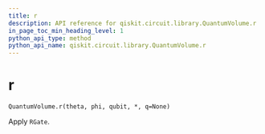 ```yaml
---
title: r
description: API reference for qiskit.circuit.library.QuantumVolume.r
in_page_toc_min_heading_level: 1
python_api_type: method
python_api_name: qiskit.circuit.library.QuantumVolume.r
---
```


# r

<span id="qiskit.circuit.library.QuantumVolume.r" />

`QuantumVolume.r(theta, phi, qubit, *, q=None)`

Apply `RGate`.

